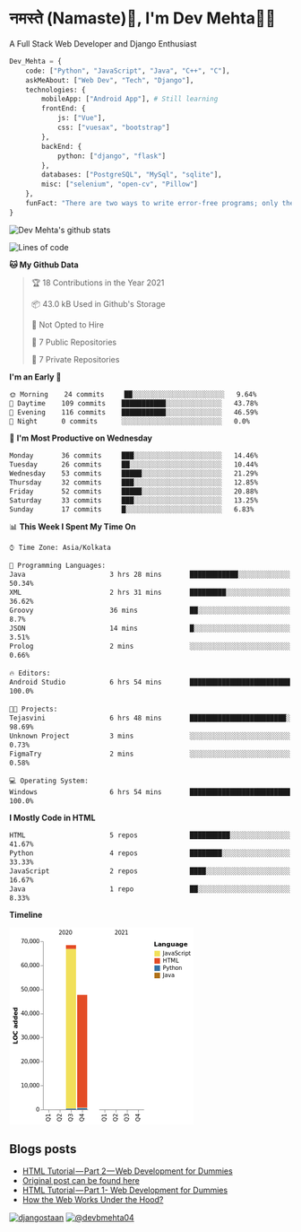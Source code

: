 # नमस्ते (Namaste):pray:, I'm Dev Mehta:man_technologist:
A Full Stack Web Developer and Django Enthusiast

```python
Dev_Mehta = {
    code: ["Python", "JavaScript", "Java", "C++", "C"],
    askMeAbout: ["Web Dev", "Tech", "Django"],
    technologies: {
        mobileApp: ["Android App"], # Still learning
        frontEnd: {
            js: ["Vue"],
            css: ["vuesax", "bootstrap"]
        },
        backEnd: {
            python: ["django", "flask"]
        },
        databases: ["PostgreSQL", "MySql", "sqlite"],
        misc: ["selenium", "open-cv", "Pillow"]
    },
    funFact: "There are two ways to write error-free programs; only the third one works"
}
```
![Dev Mehta's github stats](https://github-readme-stats.vercel.app/api?username=Dev-Mehta&count_private=true&show_icons=true)

<!--START_SECTION:waka-->
![Lines of code](https://img.shields.io/badge/From%20Hello%20World%20I%27ve%20Written-116115%20lines%20of%20code-blue)

**🐱 My Github Data** 

> 🏆 18 Contributions in the Year 2021
 > 
> 📦 43.0 kB Used in Github's Storage 
 > 
> 🚫 Not Opted to Hire
 > 
> 📜 7 Public Repositories 
 > 
> 🔑 7 Private Repositories  
 > 
**I'm an Early 🐤** 

```text
🌞 Morning    24 commits     ██░░░░░░░░░░░░░░░░░░░░░░░   9.64% 
🌆 Daytime    109 commits    ███████████░░░░░░░░░░░░░░   43.78% 
🌃 Evening    116 commits    ███████████░░░░░░░░░░░░░░   46.59% 
🌙 Night      0 commits      ░░░░░░░░░░░░░░░░░░░░░░░░░   0.0%

```
📅 **I'm Most Productive on Wednesday** 

```text
Monday       36 commits     ███░░░░░░░░░░░░░░░░░░░░░░   14.46% 
Tuesday      26 commits     ██░░░░░░░░░░░░░░░░░░░░░░░   10.44% 
Wednesday    53 commits     █████░░░░░░░░░░░░░░░░░░░░   21.29% 
Thursday     32 commits     ███░░░░░░░░░░░░░░░░░░░░░░   12.85% 
Friday       52 commits     █████░░░░░░░░░░░░░░░░░░░░   20.88% 
Saturday     33 commits     ███░░░░░░░░░░░░░░░░░░░░░░   13.25% 
Sunday       17 commits     █░░░░░░░░░░░░░░░░░░░░░░░░   6.83%

```


📊 **This Week I Spent My Time On** 

```text
⌚︎ Time Zone: Asia/Kolkata

💬 Programming Languages: 
Java                     3 hrs 28 mins       ████████████░░░░░░░░░░░░░   50.34% 
XML                      2 hrs 31 mins       █████████░░░░░░░░░░░░░░░░   36.62% 
Groovy                   36 mins             ██░░░░░░░░░░░░░░░░░░░░░░░   8.7% 
JSON                     14 mins             █░░░░░░░░░░░░░░░░░░░░░░░░   3.51% 
Prolog                   2 mins              ░░░░░░░░░░░░░░░░░░░░░░░░░   0.66%

🔥 Editors: 
Android Studio           6 hrs 54 mins       █████████████████████████   100.0%

🐱‍💻 Projects: 
Tejasvini                6 hrs 48 mins       ████████████████████████░   98.69% 
Unknown Project          3 mins              ░░░░░░░░░░░░░░░░░░░░░░░░░   0.73% 
FigmaTry                 2 mins              ░░░░░░░░░░░░░░░░░░░░░░░░░   0.58%

💻 Operating System: 
Windows                  6 hrs 54 mins       █████████████████████████   100.0%

```

**I Mostly Code in HTML** 

```text
HTML                     5 repos             ██████████░░░░░░░░░░░░░░░   41.67% 
Python                   4 repos             ████████░░░░░░░░░░░░░░░░░   33.33% 
JavaScript               2 repos             ████░░░░░░░░░░░░░░░░░░░░░   16.67% 
Java                     1 repo              ██░░░░░░░░░░░░░░░░░░░░░░░   8.33%

```


**Timeline**

![Chart not found](https://raw.githubusercontent.com/Dev-Mehta/Dev-Mehta/master/charts/bar_graph.png) 


<!--END_SECTION:waka-->
## Blogs posts<!-- BLOG-POST-LIST:START -->
- [HTML Tutorial — Part 2 — Web Development for Dummies](https://medium.com/dev-mehta/html-tutorial-part-2-web-development-for-dummies-2ec88106831a?source=rss-63ef94603e35------2)
- [Original post can be found here](https://medium.com/@devbmehta04/original-post-can-be-found-here-ad5412ac8119?source=rss-63ef94603e35------2)
- [HTML Tutorial — Part 1- Web Development for Dummies](https://medium.com/dev-mehta/html-tutorial-part-1-web-development-for-dummies-f8aa5abd80de?source=rss-63ef94603e35------2)
- [How the Web Works Under the Hood?](https://medium.com/dev-mehta/how-the-web-works-under-the-hood-40ec93410d94?source=rss-63ef94603e35------2)
<!-- BLOG-POST-LIST:END -->
<a href="https://instagram.com/djangostaan" target="blank"><img align="center" src="https://cdn.jsdelivr.net/npm/simple-icons@3.0.1/icons/instagram.svg" alt="djangostaan" height="30" width="30" /></a>
<a href="https://medium.com/@devbmehta04" target="blank"><img align="center" src="https://cdn.jsdelivr.net/npm/simple-icons@3.0.1/icons/medium.svg" alt="@devbmehta04" height="30" width="30" /></a>
